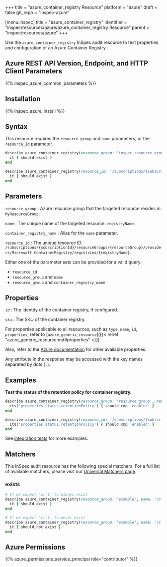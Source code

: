 +++
title = "azure_container_registry Resource"
platform = "azure"
draft = false
gh_repo = "inspec-azure"

[menu.inspec]
title = "azure_container_registry"
identifier = "inspec/resources/azure/azure_container_registry Resource"
parent = "inspec/resources/azure"
+++

Use the `azure_container_registry` InSpec audit resource to test properties and configuration of an Azure Container Registry.

## Azure REST API Version, Endpoint, and HTTP Client Parameters

{{% inspec_azure_common_parameters %}}

## Installation

{{% inspec_azure_install %}}

## Syntax

This resource requires the `resource_group` and `name` parameters, or the `resource_id` parameter.

```ruby
describe azure_container_registry(resource_group: 'inspec-resource-group-9', name: 'example_cr') do
  it { should exist }
end
```

```ruby
describe azure_container_registry(resource_id: '/subscriptions/{subscriptionId}/resourceGroups/{resourceGroup}/providers/Microsoft.ContainerRegistry/registries/{registryName}') do
  it { should exist }
end
```

## Parameters

`resource_group`
: Azure resource group that the targeted resource resides in. `MyResourceGroup`.

`name`
: The unique name of the targeted resource. `registryName`.

`container_registry_name`
: Alias for the `name` parameter.

`resource_id`
: The unique resource ID. `/subscriptions/{subscriptionId}/resourceGroups/{resourceGroup}/providers/Microsoft.ContainerRegistry/registries/{registryName}`.

Either one of the parameter sets can be provided for a valid query:

- `resource_id`
- `resource_group` and `name`
- `resource_group` and `container_registry_name`

## Properties

`id`
: The identity of the container registry, if configured.

`sku`
: The SKU of the container registry.

For properties applicable to all resources, such as `type`, `name`, `id`, `properties`, refer to [`azure_generic_resource`]({{< relref "azure_generic_resource.md#properties" >}}).

Also, refer to the [Azure documentation](https://docs.microsoft.com/en-us/rest/api/containerregistry/registries/get#registry) for other available properties.

Any attribute in the response may be accessed with the key names separated by dots (`.`).

## Examples

**Test the status of the retention policy for container registry.**

```ruby
describe azure_container_registry(resource_group: 'resource_group', name: 'container_registry_name') do
  its('properties.status.retentionPolicy') { should cmp 'enabled' }
end
```

```ruby
describe azure_container_registry(resource_id: '/subscriptions/{subscriptionId}/resourceGroups/{resourceGroup}/providers/Microsoft.ContainerRegistry/registries/{registryName}') do
  its('properties.status.retentionPolicy') { should cmp 'enabled' }
end
```

See [integration tests](../../test/integration/verify/controls/azure_container_registry.rb) for more examples.

## Matchers

This InSpec audit resource has the following special matchers. For a full list of available matchers, please visit our [Universal Matchers page](https://docs.chef.io/inspec/matchers/).

### exists

```ruby
# If we expect 'cr-1' to always exist
describe azure_container_registry(resource_group: 'example', name: 'cr-1') do
  it { should exist }
end

# If we expect 'cr-1' to never exist
describe azure_container_registry(resource_group: 'example', name: 'cr-1') do
  it { should_not exist }
end
```

## Azure Permissions

{{% azure_permissions_service_principal role="contributor" %}}
